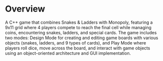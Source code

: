 # Overview
A C++ game that combines Snakes & Ladders with Monopoly, featuring a 9x11 grid where 4 players compete to reach the final cell while managing coins, encountering snakes, ladders, and special cards. The game includes two modes: Design Mode for creating and editing game boards with various objects (snakes, ladders, and 9 types of cards), and Play Mode where players roll dice, move across the board, and interact with game objects using an object-oriented architecture and GUI implementation.
